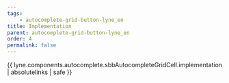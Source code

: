```yaml
---
tags: 
    - autocomplete-grid-button-lyne_en
title: Implementation
parent: autocomplete-grid-button-lyne_en
order: 4
permalink: false  
---
```

{{ lyne.components.autocomplete.sbbAutocompleteGridCell.implementation | absolutelinks | safe }}